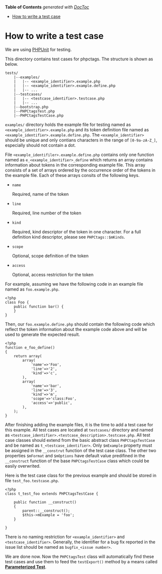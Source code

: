 **Table of Contents**  *generated with [DocToc](http://doctoc.herokuapp.com/)*

- [How to write a test case](#how-to-write-a-test-case)

How to write a test case
========================

We are using [PHPUnit][] for testing.

[PHPUnit]:https://github.com/sebastianbergmann/phpunit/

This directory contains test cases for phpctags. The structure is shown as
below.

```
tests/
    |--examples/
    |   |-- <example_identifier>.example.php
    |   |-- <example_identifier>.example.define.php
    |   |-- ...
    |--testcases/
    |   |-- <testcase_identifier>.testcase.php
    |   |-- ...
    |--bootstrap.php
    |--PHPCtagsTest.php
    |--PHPCtagsTestCase.php
````

`examples/` directory holds the example file for testing named as
`<example_identifier>.example.php` and its token definition file named
as `<example_identifier>.example.define.php`. The `<example_identifier>`
should be unique and only contians characters in the range of `[0-9a-zA-Z_]`,
especially should not contain a dot.

File `<example_identifiler>.example.define.php` contains only one function
named as `e_<example_identifier>_define` which returns an array contains
information about tokens in the corresponding example file. This array consists
of a set of arrays ordered by the occurrence order of the tokens in the example
file. Each of these arrays consits of the following keys.

* `name`

    Required, name of the token

* `line`

    Required, line number of the token

* `kind`

    Required, kind descriptor of the token in one character.
    For a full definition kind descriptor, please see `PHPCtags::$mKinds`.

* `scope`

    Optional, scope definition of the token

* `access`

    Optional, access restriction for the token

For example, assuming we have the following code in an example file named as
`foo.example.php`.

```
<?php
class Foo {
    public function bar() {
    }
}
```

Then, our `foo.example.define.php` should contain the following code which
reflect the token information about the example code above and will be used
to generate the expected result.

```
<?php
function e_foo_define()
{
    return array(
        array(
            'name'=>'Foo',
            'line'=>'2',
            'kind'=>'c',
        ),
        array(
            'name'=>'bar',
            'line'=>'3',
            'kind'=>'m',
            'scope'=>'class:Foo',
            'access'=>'public',
        ),
    );
}
```

After finishing adding the example files, it is the time to add a test case for
this example. All test cases are located at `testcases/` directory and named
as `<testcase_identifier>.<testcase_description>.testcase.php`. All test case
classes should extend from the basic abstract class `PHPCtagsTestCase` and be
named as `t_<testcase_identifier>`. Only `$mExample` property must be assigned
in the `__construt` function of the test case class. The other two properties
`$mFormat` and `$mOptions` have default value predifined in the `__construct`
function of the base `PHPCtagsTestCase` class which could be easily overwrited.

Here is the test case class for the previous example and should be stored in
file `test_foo.testcase.php`.

```
<?php
class t_test_foo extends PHPCtagsTestCase {

    public function __construct()
    {
        parent::__construct();
        $this->mExample = 'foo';
    }

}
```

There is no naming restriction for `<example_identifier>` and
`<testcase_identifier>`. Generally, the identifier for a bug fix reported in
the issue list should be named as `bugfix_<issue number>`.

We are done now. Now the `PHPCtagsTest` class will automatically find these
test cases and use them to feed the `testExport()` method by a means called
__[Parameterized Test][]__.

[Parameterized Test]:http://xunitpatterns.com/Parameterized%20Test.html
